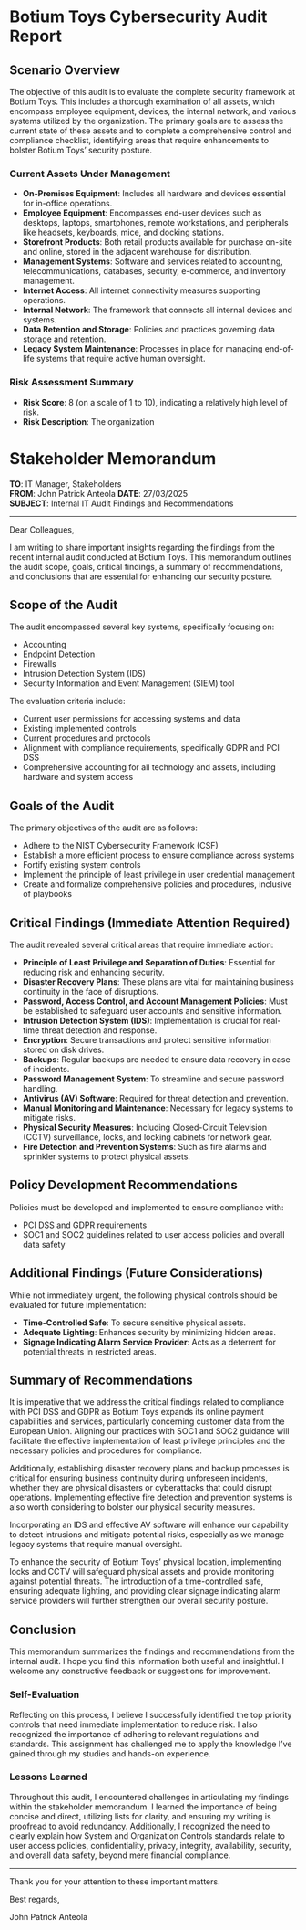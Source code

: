 # Botium Toys Cybersecurity Audit Report

## Scenario Overview
The objective of this audit is to evaluate the complete security framework at Botium Toys. This includes a thorough examination of all assets, which encompass employee equipment, devices, the internal network, and various systems utilized by the organization. The primary goals are to assess the current state of these assets and to complete a comprehensive control and compliance checklist, identifying areas that require enhancements to bolster Botium Toys’ security posture.

### Current Assets Under Management
- **On-Premises Equipment**: Includes all hardware and devices essential for in-office operations.
- **Employee Equipment**: Encompasses end-user devices such as desktops, laptops, smartphones, remote workstations, and peripherals like headsets, keyboards, mice, and docking stations.
- **Storefront Products**: Both retail products available for purchase on-site and online, stored in the adjacent warehouse for distribution.
- **Management Systems**: Software and services related to accounting, telecommunications, databases, security, e-commerce, and inventory management.
- **Internet Access**: All internet connectivity measures supporting operations.
- **Internal Network**: The framework that connects all internal devices and systems.
- **Data Retention and Storage**: Policies and practices governing data storage and retention.
- **Legacy System Maintenance**: Processes in place for managing end-of-life systems that require active human oversight.

### Risk Assessment Summary
- **Risk Score**: 8 (on a scale of 1 to 10), indicating a relatively high level of risk.
- **Risk Description**: The organization


# Stakeholder Memorandum

**TO**: IT Manager, Stakeholders  
**FROM**: John Patrick Anteola
**DATE**: 27/03/2025  
**SUBJECT**: Internal IT Audit Findings and Recommendations

---

Dear Colleagues,

I am writing to share important insights regarding the findings from the recent internal audit conducted at Botium Toys. This memorandum outlines the audit scope, goals, critical findings, a summary of recommendations, and conclusions that are essential for enhancing our security posture.

## Scope of the Audit

The audit encompassed several key systems, specifically focusing on:
- Accounting
- Endpoint Detection
- Firewalls
- Intrusion Detection System (IDS)
- Security Information and Event Management (SIEM) tool

The evaluation criteria include:
- Current user permissions for accessing systems and data
- Existing implemented controls
- Current procedures and protocols
- Alignment with compliance requirements, specifically GDPR and PCI DSS
- Comprehensive accounting for all technology and assets, including hardware and system access

## Goals of the Audit

The primary objectives of the audit are as follows:
- Adhere to the NIST Cybersecurity Framework (CSF)
- Establish a more efficient process to ensure compliance across systems
- Fortify existing system controls
- Implement the principle of least privilege in user credential management
- Create and formalize comprehensive policies and procedures, inclusive of playbooks

## Critical Findings (Immediate Attention Required)

The audit revealed several critical areas that require immediate action:
- **Principle of Least Privilege and Separation of Duties**: Essential for reducing risk and enhancing security.
- **Disaster Recovery Plans**: These plans are vital for maintaining business continuity in the face of disruptions.
- **Password, Access Control, and Account Management Policies**: Must be established to safeguard user accounts and sensitive information.
- **Intrusion Detection System (IDS)**: Implementation is crucial for real-time threat detection and response.
- **Encryption**: Secure transactions and protect sensitive information stored on disk drives.
- **Backups**: Regular backups are needed to ensure data recovery in case of incidents.
- **Password Management System**: To streamline and secure password handling.
- **Antivirus (AV) Software**: Required for threat detection and prevention.
- **Manual Monitoring and Maintenance**: Necessary for legacy systems to mitigate risks.
- **Physical Security Measures**: Including Closed-Circuit Television (CCTV) surveillance, locks, and locking cabinets for network gear.
- **Fire Detection and Prevention Systems**: Such as fire alarms and sprinkler systems to protect physical assets.

## Policy Development Recommendations

Policies must be developed and implemented to ensure compliance with:
- PCI DSS and GDPR requirements
- SOC1 and SOC2 guidelines related to user access policies and overall data safety

## Additional Findings (Future Considerations)

While not immediately urgent, the following physical controls should be evaluated for future implementation:
- **Time-Controlled Safe**: To secure sensitive physical assets.
- **Adequate Lighting**: Enhances security by minimizing hidden areas.
- **Signage Indicating Alarm Service Provider**: Acts as a deterrent for potential threats in restricted areas.

## Summary of Recommendations

It is imperative that we address the critical findings related to compliance with PCI DSS and GDPR as Botium Toys expands its online payment capabilities and services, particularly concerning customer data from the European Union. Aligning our practices with SOC1 and SOC2 guidance will facilitate the effective implementation of least privilege principles and the necessary policies and procedures for compliance.

Additionally, establishing disaster recovery plans and backup processes is critical for ensuring business continuity during unforeseen incidents, whether they are physical disasters or cyberattacks that could disrupt operations. Implementing effective fire detection and prevention systems is also worth considering to bolster our physical security measures.

Incorporating an IDS and effective AV software will enhance our capability to detect intrusions and mitigate potential risks, especially as we manage legacy systems that require manual oversight.

To enhance the security of Botium Toys’ physical location, implementing locks and CCTV will safeguard physical assets and provide monitoring against potential threats. The introduction of a time-controlled safe, ensuring adequate lighting, and providing clear signage indicating alarm service providers will further strengthen our overall security posture.

## Conclusion

This memorandum summarizes the findings and recommendations from the internal audit. I hope you find this information both useful and insightful. I welcome any constructive feedback or suggestions for improvement.

### Self-Evaluation

Reflecting on this process, I believe I successfully identified the top priority controls that need immediate implementation to reduce risk. I also recognized the importance of adhering to relevant regulations and standards. This assignment has challenged me to apply the knowledge I’ve gained through my studies and hands-on experience.

### Lessons Learned

Throughout this audit, I encountered challenges in articulating my findings within the stakeholder memorandum. I learned the importance of being concise and direct, utilizing lists for clarity, and ensuring my writing is proofread to avoid redundancy. Additionally, I recognized the need to clearly explain how System and Organization Controls standards relate to user access policies, confidentiality, privacy, integrity, availability, security, and overall data safety, beyond mere financial compliance.

---

Thank you for your attention to these important matters.

Best regards,

John Patrick Anteola
